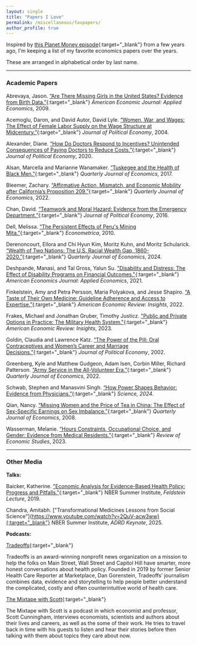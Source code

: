 ```yaml
---
layout: single
title: "Papers I Love"
permalink: /miscellaneous/favpapers/
author_profile: true
---
```

Inspired by [this Planet Money episode](https://www.npr.org/2023/01/27/1152015250/economics-papers-nigeria-church-vietnam-china-sweden){:target="_blank"} from a few years ago, I'm keeping a list of my favorite economics papers over the years.

These are arranged in alphabetical order by last name.

---
### Academic Papers

Abrevaya, Jason. [“Are There Missing Girls in the United States? Evidence from Birth Data.”](https://www.aeaweb.org/articles?id=10.1257/app.1.2.1){:target="_blank"} *American Economic Journal: Applied Economics*, 2009.

Acemoglu, Daron, and David Autor, David Lyle. [“Women, War, and Wages: The Effect of Female Labor Supply on the Wage Structure at Midcentury.”](https://www.journals.uchicago.edu/doi/abs/10.1086/383100){:target="_blank"} *Journal of Political Economy*, 2004.

Alexander, Diane. [“How Do Doctors Respond to Incentives? Unintended Consequences of Paying Doctors to Reduce Costs.”](https://www.journals.uchicago.edu/doi/10.1086/710334#:~:text=Doctors%20respond%20to%20the%20bonuses,costs%20or%20change%20procedure%20use.){:target="_blank"} *Journal of Political Economy*, 2020.

Alsan, Marcella and Marianne Wanamaker. [“Tuskegee and the Health of Black Men.”](https://pubmed.ncbi.nlm.nih.gov/30505005/){:target="_blank"} *Quarterly Journal of Economics*, 2017.

Bleemer, Zachary. [“Affirmative Action, Mismatch, and Economic Mobility after California’s Proposition 209.”](https://academic.oup.com/qje/article/137/1/115/6360982?guestAccessKey=95fdbb6a-a289-4d5e-850f-cc3e162b0426&login=false){:target="_blank"} *Quarterly Journal of Economics*, 2022.

Chan, David. [“Teamwork and Moral Hazard: Evidence from the Emergency Department.”](https://fsi-live.s3.us-west-1.amazonaws.com/s3fs-public/teamwork_and_moral_hazard.pdf){:target="_blank"} *Journal of Political Economy*, 2016.

Dell, Melissa. [“The Persistent Effects of Peru's Mining Mita.”](https://scholar.harvard.edu/files/dell/files/ecta8121_0.pdf){:target="_blank"} *Econometrica*, 2010.

Derenoncourt, Ellora and Chi Hyun Kim, Moritz Kuhn, and Moritz Schularick. [“Wealth of Two Nations: The U.S. Racial Wealth Gap, 1860-2020.”](https://academic.oup.com/qje/article/139/2/693/7276493?login=false){:target="_blank"} *Quarterly Journal of Economics*, 2024.

Deshpande, Manasi, and Tal Gross, Yalun Su. ["Disability and Distress: The Effect of Disability Programs on Financial Outcomes."](https://www.aeaweb.org/articles?id=10.1257/app.20190709){:target="_blank"} *American Economics Journal: Applied Economics*, 2021.

Finkelstein, Amy and Petra Persson, Maria Polyakova, and Jesse Shapiro. [“A Taste of Their Own Medicine: Guideline Adherence and Access to Expertise.”](https://www.aeaweb.org/articles?id=10.1257/aeri.20210591){:target="_blank"} *American Economic Review: Insights*, 2022.

Frakes, Michael and Jonathan Gruber, Timothy Justicz. ["Public and Private Options in Practice: The Military Health System."](https://www.aeaweb.org/articles?id=10.1257/pol.20210625){:target="_blank"} *American Economic Review: Insights*, 2023.

Goldin, Claudia and Lawrence Katz. [“The Power of the Pill: Oral Contraceptives and Women’s Career and Marriage Decisions.”](https://www.journals.uchicago.edu/doi/10.1086/340778){:target="_blank"} *Journal of Political Economy*, 2002.

Greenberg, Kyle and Matthew Gudgeon, Adam Isen, Corbin Miller, Richard Patterson. [“Army Service in the All-Volunteer Era.”](https://academic.oup.com/qje/article-abstract/137/4/2363/6615487?redirectedFrom=fulltext){:target="_blank"} *Quarterly Journal of Economics*, 2022.

Schwab, Stephen and Manasvini Singh. [“How Power Shapes Behavior: Evidence from Physicians.”](https://www.dropbox.com/scl/fi/j5s9jlwngqrue0ilafy0z/Power-MS-SS.pdf?rlkey=jqu23etvm4lsfix7v98rkma9o&dl=0){:target="_blank"} *Science, 2024*.

Qian, Nancy. [“Missing Women and the Price of Tea in China: The Effect of Sex-Specific Earnings on Sex Imbalance.”](https://www.jstor.org/stable/25098928){:target="_blank"} *Quarterly Journal of Economics*, 2008.

Wasserman, Melanie. [“Hours Constraints, Occupational Choice, and Gender: Evidence from Medical Residents.”](https://static1.squarespace.com/static/57bdef2ecd0f687f9fbfec30/t/62bba4dc7a8f95070da55205/1656464606706/residents.pdf){:target="_blank"} *Review of Economic Studies*, 2023.

---

### Other Media

**Talks:**

Baicker, Katherine. ["Economic Analysis for Evidence-Based Health Policy: Progress and Pitfalls."](https://www.youtube.com/watch?v=-MubZ49cs_Y){:target="_blank"} NBER Summer Institute, *Feldstein Lecture*, 2019.

Chandra, Amitabh. ["Transformational Medicines Lessons from Social Science"]{https://www.youtube.com/watch?v=2QuV-acw3ww}{:target="_blank"} NBER Summer Institute, *ADRD Keynote*, 2025.

**Podcasts:**

[Tradeoffs](https://open.spotify.com/show/7kOpJgExMmsQRYxmpTOgUY?si=a49c1bd6a590434b){:target="_blank"}

Tradeoffs is an award-winning nonprofit news organization on a mission to help the folks on Main Street, Wall Street and Capitol Hill have smarter, more honest conversations about health policy. Founded in 2019 by former Senior Health Care Reporter at Marketplace, Dan Gorenstein, Tradeoffs’ journalism combines data, evidence and storytelling to help people better understand the complicated, costly and often counterintuitive world of health care.

[The Mixtape with Scott](https://open.spotify.com/show/2wDlnDFyWoHtflRVrnsO7i?si=a42b8739b6cd4fc1){:target="_blank"}

The Mixtape with Scott is a podcast in which economist and professor, Scott Cunningham, interviews economists, scientists and authors about their lives and careers, as well as the some of their work. He tries to travel back in time with his guests to listen and hear their stories before then talking with them about topics they care about now.




 

